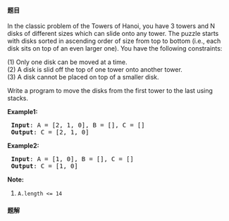 #### 题目
<p>In the classic problem of the Towers of Hanoi, you have 3 towers and N disks of different sizes which can slide onto any tower. The puzzle starts with disks sorted in ascending order of size from top to bottom (i.e., each disk sits on top of an even larger one). You have the following constraints:</p>

<p>(1) Only one disk can be moved at a time.<br />
(2) A disk is slid off the top of one tower onto another tower.<br />
(3) A disk cannot be placed on top of a smaller disk.</p>

<p>Write a program to move the disks from the first tower to the last using stacks.</p>

<p><strong>Example1:</strong></p>

<pre>
<strong> Input</strong>: A = [2, 1, 0], B = [], C = []
<strong> Output</strong>: C = [2, 1, 0]
</pre>

<p><strong>Example2:</strong></p>

<pre>
<strong> Input</strong>: A = [1, 0], B = [], C = []
<strong> Output</strong>: C = [1, 0]
</pre>

<p><strong>Note:</strong></p>

<ol>
	<li><code>A.length &lt;= 14</code></li>
</ol>


 #### 题解